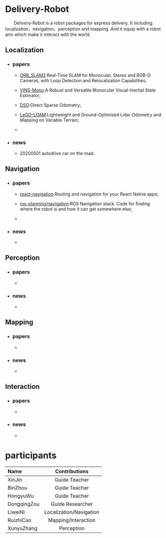 # Delivery-Robot
    
&emsp;&emsp;Delivery-Robot is a robot packages for express delivery. It including localization、navigation、perception and mapping. And it equip with a robot arm which make it interact with the world.


## Localization

- ### papers

  - [ORB_SLAM2](https://github.com/raulmur/ORB_SLAM2):Real-Time SLAM for Monocular, Stereo and RGB-D Cameras, with Loop Detection and Relocalization Capabilities;
  
  - [VINS-Mono](https://github.com/HKUST-Aerial-Robotics/VINS-Mono):A Robust and Versatile Monocular Visual-Inertial State Estimator;
  
  - [DSO](https://github.com/JakobEngel/dso):Direct Sparse Odometry;
  
  - [LeGO-LOAM](https://github.com/RobustFieldAutonomyLab/LeGO-LOAM):Lightweight and Ground-Optimized Lidar Odometry and Mapping on Variable Terrain;
  - 
- ### news
  - 20200501 autodrive car on the road.
  
## Navigation

- ### papers
  - [react-navigation](https://github.com/react-navigation/react-navigation):Routing and navigation for your React Native apps;
  
  - [ros-planning/navigation](https://github.com/ros-planning/navigation):ROS Navigation stack. Code for finding where the robot is and how it can get somewhere else;
  - 
- ### news
  - 
  
## Perception

- ### papers
  - 
- ### news
  - 

## Mapping

- ### papers
  - 
- ### news
  - 

## Interaction

- ### papers
  - 
- ### news
  - 

# participants
Name | Contributions
|:--|:--:|
XinJin     | Guide Teacher
BinZhou    | Guide Teacher
HongyuWu   | Guide Teacher
DongqingZou| Guide Researcher
LiweiNi    | Localization/Navigation
RuizhiCao  | Mapping/Interaction
XunyuZhang | Perception

